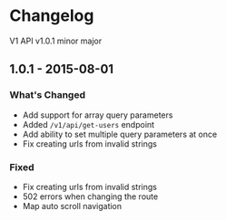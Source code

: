 # Changelog

V1 API v1.0.1 minor major

## 1.0.1 - 2015-08-01

### What's Changed

- Add support for array query parameters
- Added `/v1/api/get-users` endpoint
- Add ability to set multiple query parameters at once
- Fix creating urls from invalid strings

### Fixed

- Fix creating urls from invalid strings
- 502 errors when changing the route
- Map auto scroll navigation
